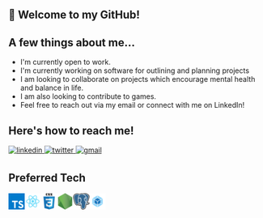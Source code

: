 ## 👋 Welcome to my GitHub!

## A few things about me...

* I'm currently open to work.
* I'm currently working on software for outlining and planning projects
* I am looking to collaborate on projects which encourage mental health and balance in life.
* I am also looking to contribute to games.
* Feel free to reach out via my email or connect with me on LinkedIn!


## Here's how to reach me!

<a href="https://www.linkedin.com/in/alex-barclay/" target="_blank">
<img src=https://img.shields.io/badge/linkedin-%231E77B5.svg?&style=for-the-badge&logo=linkedin&logoColor=white alt=linkedin style="margin-bottom: 5px;" />
</a>

<a href="https://twitter.com/AdeptFullStack" target="_blank">
<img src=https://img.shields.io/badge/Twitter-1DA1F2?style=for-the-badge&logo=twitter&logoColor=white alt=twitter style="margin-bottom: 5px;" />
</a>

<a href="mailto:adb92.works@gmail.com" target="_blank">
<img src=https://img.shields.io/badge/Gmail-D14836?style=for-the-badge&logo=gmail&logoColor=white alt=gmail style="margin-bottom: 5px;" />
</a>

## Preferred Tech

<img height="32" width="32" align="left" src='https://raw.githubusercontent.com/github/explore/80688e429a7d4ef2fca1e82350fe8e3517d3494d/topics/typescript/typescript.png' />
<img height="32" width="32" align="left" src='https://raw.githubusercontent.com/github/explore/80688e429a7d4ef2fca1e82350fe8e3517d3494d/topics/react/react.png' />
<img height="32" width="32" align="left" src="https://raw.githubusercontent.com/github/explore/80688e429a7d4ef2fca1e82350fe8e3517d3494d/topics/css/css.png"/>
<img height="32" width="32" align="left" src="https://raw.githubusercontent.com/github/explore/80688e429a7d4ef2fca1e82350fe8e3517d3494d/topics/nodejs/nodejs.png"/>
<img height="32" width="32" align="left" src="https://raw.githubusercontent.com/github/explore/80688e429a7d4ef2fca1e82350fe8e3517d3494d/topics/postgresql/postgresql.png"/>
<img height="32" width="32" align="left" src="https://raw.githubusercontent.com/github/explore/80688e429a7d4ef2fca1e82350fe8e3517d3494d/topics/webpack/webpack.png"/>
<!--
**adbarc92/adbarc92** is a ✨ _special_ ✨ repository because its `README.md` (this file) appears on your GitHub profile.

Here are some ideas to get you started:

- 🔭 I’m currently working on ...
- 🌱 I’m currently learning ...
- 👯 I’m looking to collaborate on ...
- 🤔 I’m looking for help with ...
- 💬 Ask me about ...
- 📫 How to reach me: ...
- 😄 Pronouns: ...
- ⚡ Fun fact: ...
-->
